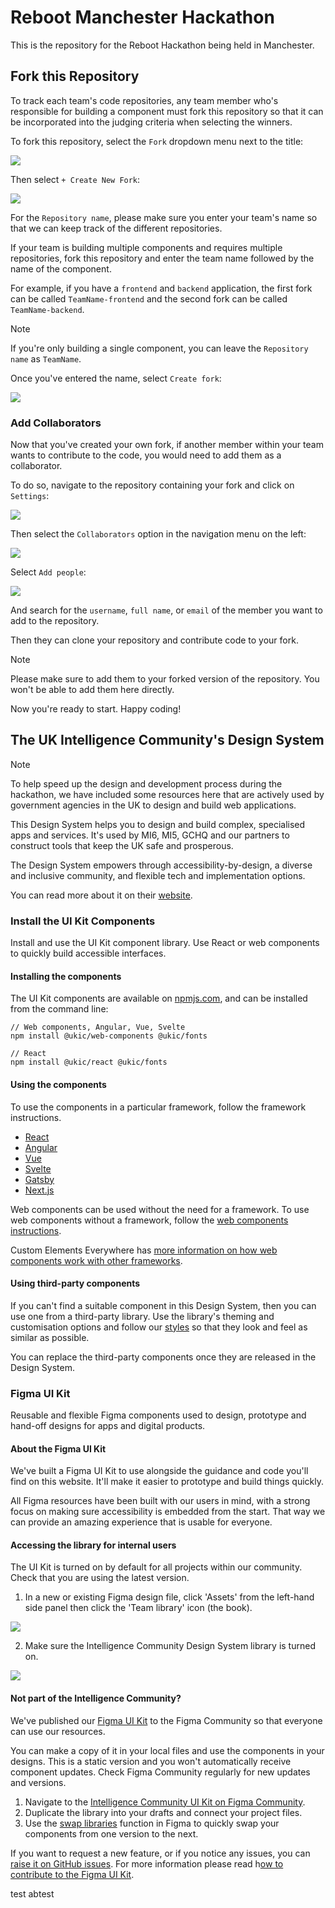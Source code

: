 # Reboot Manchester Hackathon

This is the repository for the Reboot Hackathon being held in Manchester.

## Fork this Repository

To track each team's code repositories, any team member who's responsible for building a component must fork this repository so that it can be incorporated into the judging criteria when selecting the winners.

To fork this repository, select the `Fork` dropdown menu next to the title:

![](./images/fork.png)

Then select `+ Create New Fork`:

![](./images/create-new-fork.png)

For the `Repository name`, please make sure you enter your team's name so that we can keep track of the different repositories.

If your team is building multiple components and requires multiple repositories, fork this repository and enter the team name followed by the name of the component.

For example, if you have a `frontend` and `backend` application, the first fork can be called `TeamName-frontend` and the second fork can be called `TeamName-backend`.

> [!NOTE]
> If you're only building a single component, you can leave the `Repository name` as `TeamName`.

Once you've entered the name, select `Create fork`:

![](./images/create-fork.png)

### Add Collaborators

Now that you've created your own fork, if another member within your team wants to contribute to the code, you would need to add them as a collaborator.

To do so, navigate to the repository containing your fork and click on `Settings`:

![](./images/settings.png)

Then select the `Collaborators` option in the navigation menu on the left:

![](./images/collaborators.png)

Select `Add people`:

![](./images/add-people.png)

And search for the `username`, `full name`, or `email` of the member you want to add to the repository.

Then they can clone your repository and contribute code to your fork.

> [!NOTE]
> Please make sure to add them to your forked version of the repository. You won't be able to add them here directly.

Now you're ready to start. Happy coding!

## The UK Intelligence Community's Design System

> [!NOTE]
> To help speed up the design and development process during the hackathon, we have included some resources here that are actively used by government agencies in the UK to design and build web applications.

This Design System helps you to design and build complex, specialised apps and services. It's used by MI6, MI5, GCHQ and our partners to construct tools that keep the UK safe and prosperous.

The Design System empowers through accessibility-by-design, a diverse and inclusive community, and flexible tech and implementation options.

You can read more about it on their [website](https://design.sis.gov.uk/).

### Install the UI Kit Components

Install and use the UI Kit component library. Use React or web components to quickly build accessible interfaces.

#### Installing the components

The UI Kit components are available on [npmjs.com](https://www.npmjs.com/), and can be installed from the command line:

```
// Web components, Angular, Vue, Svelte
npm install @ukic/web-components @ukic/fonts

// React
npm install @ukic/react @ukic/fonts
```

#### Using the components

To use the components in a particular framework, follow the framework instructions.

- [React](https://design.sis.gov.uk/get-started/install-components/react)
- [Angular](https://design.sis.gov.uk/get-started/install-components/angular)
- [Vue](https://design.sis.gov.uk/get-started/install-components/vue)
- [Svelte](https://design.sis.gov.uk/get-started/install-components/svelte)
- [Gatsby](https://design.sis.gov.uk/get-started/install-components/gatsby)
- [Next.js](https://design.sis.gov.uk/get-started/install-components/nextJS)

Web components can be used without the need for a framework. To use web components without a framework, follow the [web components instructions](https://design.sis.gov.uk/get-started/install-components/web-components).

Custom Elements Everywhere has [more information on how web components work with other frameworks](https://custom-elements-everywhere.com/).

#### Using third-party components

If you can't find a suitable component in this Design System, then you can use one from a third-party library. Use the library's theming and customisation options and follow our [styles](https://design.sis.gov.uk/styles) so that they look and feel as similar as possible.

You can replace the third-party components once they are released in the Design System.

### Figma UI Kit

Reusable and flexible Figma components used to design, prototype and hand-off designs for apps and digital products.

#### About the Figma UI Kit

We've built a Figma UI Kit to use alongside the guidance and code you'll find on this website. It'll make it easier to prototype and build things quickly.

All Figma resources have been built with our users in mind, with a strong focus on making sure accessibility is embedded from the start. That way we can provide an amazing experience that is usable for everyone.

#### Accessing the library for internal users

The UI Kit is turned on by default for all projects within our community. Check that you are using the latest version.

1. In a new or existing Figma design file, click 'Assets' from the left-hand side panel then click the 'Team library' icon (the book).

![](./images/assets2x.webp)

2. Make sure the Intelligence Community Design System library is turned on.

![](./images/libraries2x.webp)

#### Not part of the Intelligence Community?

We've published our [Figma UI Kit](https://www.figma.com/community/file/1392159713403656562) to the Figma Community so that everyone can use our resources.

You can make a copy of it in your local files and use the components in your designs. This is a static version and you won't automatically receive component updates. Check Figma Community regularly for new updates and versions.

1. Navigate to the [Intelligence Community UI Kit on Figma Community](https://www.figma.com/community/file/1392159713403656562).
2. Duplicate the library into your drafts and connect your project files.
3. Use the [swap libraries](https://help.figma.com/hc/en-us/articles/360039150413-Swap-components-and-instances) function in Figma to quickly swap your components from one version to the next.

If you want to request a new feature, or if you notice any issues, you can [raise it on GitHub issues](https://github.com/mi6/ic-design-system/issues). For more information please read h[ow to contribute to the Figma UI Kit](https://design.sis.gov.uk/community/contribute#contribute-to-the-figma-ui-kit).


test
abtest
